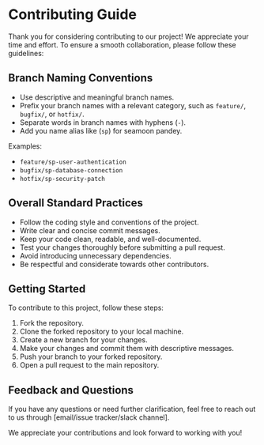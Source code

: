 # Contributing Guide

Thank you for considering contributing to our project! We appreciate your time and effort. To ensure a smooth collaboration, please follow these guidelines:

## Branch Naming Conventions

- Use descriptive and meaningful branch names.
- Prefix your branch names with a relevant category, such as `feature/`, `bugfix/`, or `hotfix/`.
- Separate words in branch names with hyphens (`-`).
- Add you name alias like (`sp`) for seamoon pandey.

Examples:

- `feature/sp-user-authentication`
- `bugfix/sp-database-connection`
- `hotfix/sp-security-patch`

## Overall Standard Practices

- Follow the coding style and conventions of the project.
- Write clear and concise commit messages.
- Keep your code clean, readable, and well-documented.
- Test your changes thoroughly before submitting a pull request.
- Avoid introducing unnecessary dependencies.
- Be respectful and considerate towards other contributors.

## Getting Started

To contribute to this project, follow these steps:

1. Fork the repository.
2. Clone the forked repository to your local machine.
3. Create a new branch for your changes.
4. Make your changes and commit them with descriptive messages.
5. Push your branch to your forked repository.
6. Open a pull request to the main repository.

## Feedback and Questions

If you have any questions or need further clarification, feel free to reach out to us through [email/issue tracker/slack channel].

We appreciate your contributions and look forward to working with you!

